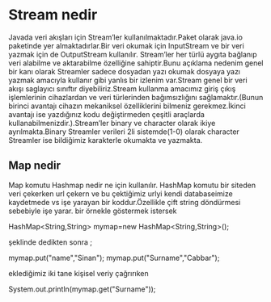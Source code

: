 # Stream nedir

Javada veri akışları için Stream’ler kullanılmaktadır.Paket olarak java.io paketinde yer almaktadırlar.Bir veri okumak için InputStream ve bir veri yazmak için de OutputStream kullanılır. Stream’ler her türlü aygıta bağlanıp veri alabilme ve aktarabilme özelliğine sahiptir.Bunu açıklama nedenim genel bir kanı olarak Streamler  sadece dosyadan yazı okumak dosyaya yazı yazmak amacıyla kullanır gibi yanlıs bir izlenim var.Stream genel bir veri akışı saglayıcı sınıftır diyebiliriz.Stream kullanma amacımız giriş çıkış işlemlerinin cihazlardan ve veri türlerinden bağımsızlığını sağlamaktır.(Bunun birinci avantajı cihazın mekaniksel özelliklerini bilmeniz gerekmez.İkinci avantajı ise yazdığınız kodu değiştirmeden çeşitli araçlarda kullanabilmenizdir.).Stream’ler binary ve character olarak ikiye ayrılmakta.Binary Streamler verileri 2li sistemde(1-0) olarak character Streamler ise bildiğimiz karakterle okumakta ve yazmakta.

## Map nedir

Map komutu  Hashmap nedir ne için kullanılır.
HashMap komutu bir siteden veri çekerken url çekern ve bu çektiğimiz urlyi kendi databaseimize kaydetmede vs işe yarayan bir koddur.Özellikle çift string  döndürmesi sebebiyle işe yarar.
bir örnekle göstermek istersek

HashMap<String,String> mymap=new HashMap<String,String>();

şeklinde dedikten sonra ;

mymap.put("name","Sinan");
mymap.put("Surname","Cabbar");

eklediğimiz iki tane kişisel veriy çağrırıken

System.out.println(mymap.get("Surname"));

